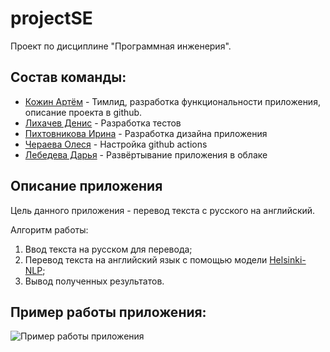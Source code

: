 # projectSE
Проект по дисциплине "Программная инженерия".

## Состав команды:
* [Кожин Артём](https://github.com/ctakan4ik) - Тимлид, разработка функциональности приложения, описание проекта в github.
* [Лихачев Денис](https://github.com/Liha4) - Разработка тестов
* [Пихтовникова Ирина](https://github.com/IraPikhtovnikova) - Разработка дизайна приложения
* [Чераева Олеся](https://github.com/rulthw) - Настройка github actions
* [Лебедева Дарья](https://github.com/dashleb33) - Развёртывание приложения в облаке

## Описание приложения
Цель данного приложения - перевод текста с русского на английский.

Алгоритм работы:
1. Ввод текста на русском для перевода;
2. Перевод текста на английский язык с помощью модели [Helsinki-NLP](https://huggingface.co/Helsinki-NLP/opus-mt-ru-en);
3. Вывод полученных результатов.


## Пример работы приложения:
![Пример работы приложения](https://user-images.githubusercontent.com/38241217/212289700-8830462c-0840-4f60-a6e6-907f6f4f60da.gif)
